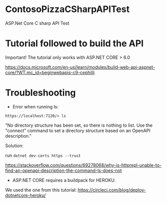 # ContosoPizzaCSharpAPITest
ASP.Net Core C sharp API Test

# Tutorial followed to build the API
Important! The tutorial only works with ASP.NET CORE > 6.0

https://docs.microsoft.com/en-us/learn/modules/build-web-api-aspnet-core/?WT.mc_id=beginwebapis-c9-cephilli

# Troubleshooting
- Error when running ls:

`https://localhost:7120/> ls`

"No directory structure has been set, so there is nothing to list. Use the "connect" command to set a directory structure based on an OpenAPI description."

Solution: 

run `dotnet dev-certs https --trust`

https://stackoverflow.com/questions/69278068/why-is-httprepl-unable-to-find-an-openapi-description-the-command-ls-does-not

- ASP.NET CORE requires a buildpack for HEROKU. 

We used the one from this tutorial: https://circleci.com/blog/deploy-dotnetcore-heroku/
